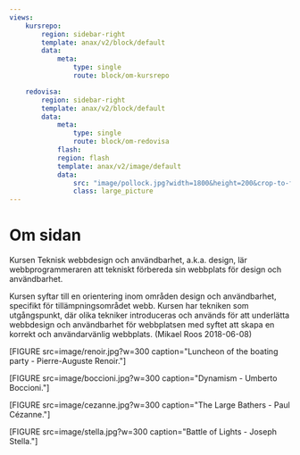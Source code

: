 ```yaml
---
views:
    kursrepo:
        region: sidebar-right
        template: anax/v2/block/default
        data:
            meta:
                type: single
                route: block/om-kursrepo

    redovisa:
        region: sidebar-right
        template: anax/v2/block/default
        data:
            meta:
                type: single
                route: block/om-redovisa
            flash:
            region: flash
            template: anax/v2/image/default
            data:
                src: "image/pollock.jpg?width=1800&height=200&crop-to-fit&area=10,10,0,10"
                class: large_picture
---
```

Om sidan
=========================

Kursen Teknisk webbdesign och användbarhet, a.k.a. design, lär webbprogrammeraren att tekniskt förbereda sin webbplats för design och användbarhet.

Kursen syftar till en orientering inom områden design och användbarhet, specifikt för tillämpningsområdet webb. Kursen har tekniken som utgångspunkt, där olika tekniker introduceras och används för att underlätta webbdesign och användbarhet för webbplatsen med syftet att skapa en korrekt och användarvänlig webbplats. (Mikael Roos 2018-06-08)


[FIGURE src=image/renoir.jpg?w=300 caption="Luncheon of the boating party - Pierre-Auguste Renoir."]

[FIGURE src=image/boccioni.jpg?w=300 caption="Dynamism - Umberto Boccioni."]

[FIGURE src=image/cezanne.jpg?w=300 caption="The Large Bathers - Paul Cézanne."]

[FIGURE src=image/stella.jpg?w=300 caption="Battle of Lights - Joseph Stella."]
